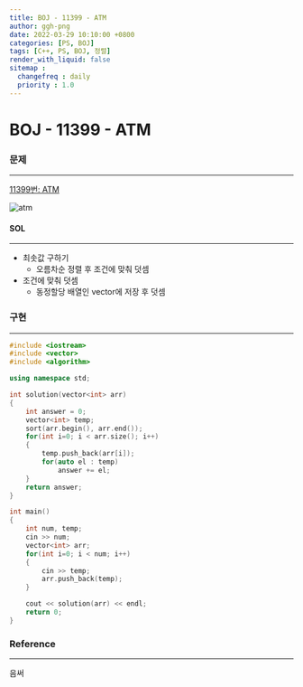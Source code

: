 ```yaml
---
title: BOJ - 11399 - ATM
author: ggh-png
date: 2022-03-29 10:10:00 +0800
categories: [PS, BOJ]
tags: [C++, PS, BOJ, 정렬]
render_with_liquid: false
sitemap :
  changefreq : daily
  priority : 1.0
---
```


# BOJ - 11399 - ATM

### 문제

---

[11399번: ATM](https://www.acmicpc.net/problem/11399)

![atm](https://user-images.githubusercontent.com/71277820/160631819-9b37335d-2ced-4335-952c-22f7bfec009c.png)


#### SOL

---

- 최솟값 구하기
    - 오름차순 정렬 후 조건에 맞춰 덧셈
- 조건에 맞춰 덧셈
    - 동정할당 배열인 vector에 저장 후 덧셈

### 구현

---

```cpp
#include <iostream>
#include <vector>
#include <algorithm>

using namespace std;

int solution(vector<int> arr)
{
    int answer = 0;
    vector<int> temp; 
    sort(arr.begin(), arr.end());
    for(int i=0; i < arr.size(); i++)
    {
        temp.push_back(arr[i]);
        for(auto el : temp)
            answer += el;
    }
    return answer;
}

int main()
{
    int num, temp;
    cin >> num;
    vector<int> arr;
    for(int i=0; i < num; i++)
    {
        cin >> temp;
        arr.push_back(temp);
    }

    cout << solution(arr) << endl;
    return 0; 
}
```

### Reference

---

음써 